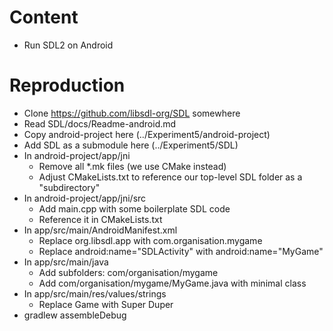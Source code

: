# Content

- Run SDL2 on Android

# Reproduction

- Clone https://github.com/libsdl-org/SDL somewhere
- Read SDL/docs/Readme-android.md
- Copy android-project here (../Experiment5/android-project)
- Add SDL as a submodule here (../Experiment5/SDL)
- In android-project/app/jni
    - Remove all *.mk files (we use CMake instead)
    - Adjust CMakeLists.txt to reference our top-level SDL folder as a "subdirectory"
- In android-project/app/jni/src
    - Add main.cpp with some boilerplate SDL code
    - Reference it in CMakeLists.txt
- In app/src/main/AndroidManifest.xml
    - Replace org.libsdl.app with com.organisation.mygame
    - Replace android:name="SDLActivity" with android:name="MyGame"
- In app/src/main/java
    - Add subfolders: com/organisation/mygame
    - Add com/organisation/mygame/MyGame.java with minimal class
- In app/src/main/res/values/strings
    - Replace Game with Super Duper
- gradlew assembleDebug
